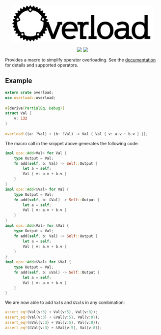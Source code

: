 <p align="center"><img width="460" src="https://github.com/danaugrs/overload/blob/master/logo.png"></p>
<p align="center">
  <a href="https://docs.rs/overload"><img src="https://docs.rs/overload/badge.svg"/></a>
  <a href="https://crates.io/crates/overload"><img src="https://img.shields.io/crates/v/overload.svg"/></a>
</p>

Provides a macro to simplify operator overloading. See the [documentation](https://docs.rs/overload/) for details and supported operators.

## Example

```rust
extern crate overload;
use overload::overload;

#[derive(PartialEq, Debug)]
struct Val {
    v: i32
}

overload!((a: ?Val) + (b: ?Val) -> Val { Val { v: a.v + b.v } });
```

The macro call in the snippet above generates the following code:

```rust
impl ops::Add<Val> for Val {
    type Output = Val;
    fn add(self, b: Val) -> Self::Output {
        let a = self;
        Val { v: a.v + b.v }
    }
}
impl ops::Add<&Val> for Val {
    type Output = Val;
    fn add(self, b: &Val) -> Self::Output {
        let a = self;
        Val { v: a.v + b.v }
    }
}
impl ops::Add<Val> for &Val {
    type Output = Val;
    fn add(self, b: Val) -> Self::Output {
        let a = self;
        Val { v: a.v + b.v }
    }
}
impl ops::Add<&Val> for &Val {
    type Output = Val;
    fn add(self, b: &Val) -> Self::Output {
        let a = self;
        Val { v: a.v + b.v }
    }
}
``` 

We are now able to add `Val`s and `&Val`s in any combination:

```rust
assert_eq!(Val{v:3} + Val{v:5}, Val{v:8});
assert_eq!(Val{v:3} + &Val{v:5}, Val{v:8});
assert_eq!(&Val{v:3} + Val{v:5}, Val{v:8});
assert_eq!(&Val{v:3} + &Val{v:5}, Val{v:8});
```
